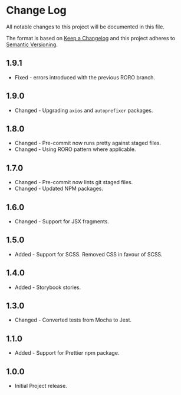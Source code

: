 # Change Log

All notable changes to this project will be documented in this file.

The format is based on [Keep a Changelog](http://keepachangelog.com/)
and this project adheres to [Semantic Versioning](http://semver.org/).

## 1.9.1

* Fixed - errors introduced with the previous RORO branch.

## 1.9.0

* Changed - Upgrading `axios` and `autoprefixer` packages.

## 1.8.0

* Changed - Pre-commit now runs pretty against staged files.
* Changed - Using RORO pattern where applicable.

## 1.7.0

* Changed - Pre-commit now lints git staged files.
* Changed - Updated NPM packages.

## 1.6.0

* Changed - Support for JSX fragments.

## 1.5.0

* Added - Support for SCSS. Removed CSS in favour of SCSS.

## 1.4.0

* Added - Storybook stories.

## 1.3.0

* Changed - Converted tests from Mocha to Jest.

## 1.1.0

* Added - Support for Prettier npm package.

## 1.0.0

* Initial Project release.
